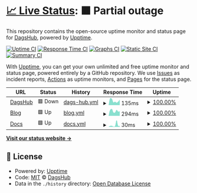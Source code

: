 # [📈 Live Status](https://DagsHub.github.io/uptime): <!--live status--> **🟧 Partial outage**

This repository contains the open-source uptime monitor and status page for [DagsHub](https://DagsHub.com), powered by [Upptime](https://github.com/upptime/upptime).

[![Uptime CI](https://github.com/DagsHub/uptime/workflows/Uptime%20CI/badge.svg)](https://github.com/DagsHub/uptime/actions?query=workflow%3A%22Uptime+CI%22)
[![Response Time CI](https://github.com/DagsHub/uptime/workflows/Response%20Time%20CI/badge.svg)](https://github.com/DagsHub/uptime/actions?query=workflow%3A%22Response+Time+CI%22)
[![Graphs CI](https://github.com/DagsHub/uptime/workflows/Graphs%20CI/badge.svg)](https://github.com/DagsHub/uptime/actions?query=workflow%3A%22Graphs+CI%22)
[![Static Site CI](https://github.com/DagsHub/uptime/workflows/Static%20Site%20CI/badge.svg)](https://github.com/DagsHub/uptime/actions?query=workflow%3A%22Static+Site+CI%22)
[![Summary CI](https://github.com/DagsHub/uptime/workflows/Summary%20CI/badge.svg)](https://github.com/DagsHub/uptime/actions?query=workflow%3A%22Summary+CI%22)

With [Upptime](https://upptime.js.org), you can get your own unlimited and free uptime monitor and status page, powered entirely by a GitHub repository. We use [Issues](https://github.com/DagsHub/uptime/issues) as incident reports, [Actions](https://github.com/DagsHub/uptime/actions) as uptime monitors, and [Pages](https://DagsHub.github.io/uptime) for the status page.

<!--start: status pages-->
<!-- This summary is generated by Upptime (https://github.com/upptime/upptime) -->
<!-- Do not edit this manually, your changes will be overwritten -->
<!-- prettier-ignore -->
| URL | Status | History | Response Time | Uptime |
| --- | ------ | ------- | ------------- | ------ |
| <img alt="" src="https://icons.duckduckgo.com/ip3/dagshub.com.ico" height="13"> [DagsHub](https://dagshub.com/) | 🟥 Down | [dags-hub.yml](https://github.com/DagsHub/uptime/commits/HEAD/history/dags-hub.yml) | <details><summary><img alt="Response time graph" src="./graphs/dags-hub/response-time-week.png" height="20"> 135ms</summary><br><a href="https://DagsHub.github.io/uptime/history/dags-hub"><img alt="Response time 303" src="https://img.shields.io/endpoint?url=https%3A%2F%2Fraw.githubusercontent.com%2FDagsHub%2Fuptime%2FHEAD%2Fapi%2Fdags-hub%2Fresponse-time.json"></a><br><a href="https://DagsHub.github.io/uptime/history/dags-hub"><img alt="24-hour response time 122" src="https://img.shields.io/endpoint?url=https%3A%2F%2Fraw.githubusercontent.com%2FDagsHub%2Fuptime%2FHEAD%2Fapi%2Fdags-hub%2Fresponse-time-day.json"></a><br><a href="https://DagsHub.github.io/uptime/history/dags-hub"><img alt="7-day response time 135" src="https://img.shields.io/endpoint?url=https%3A%2F%2Fraw.githubusercontent.com%2FDagsHub%2Fuptime%2FHEAD%2Fapi%2Fdags-hub%2Fresponse-time-week.json"></a><br><a href="https://DagsHub.github.io/uptime/history/dags-hub"><img alt="30-day response time 150" src="https://img.shields.io/endpoint?url=https%3A%2F%2Fraw.githubusercontent.com%2FDagsHub%2Fuptime%2FHEAD%2Fapi%2Fdags-hub%2Fresponse-time-month.json"></a><br><a href="https://DagsHub.github.io/uptime/history/dags-hub"><img alt="1-year response time 276" src="https://img.shields.io/endpoint?url=https%3A%2F%2Fraw.githubusercontent.com%2FDagsHub%2Fuptime%2FHEAD%2Fapi%2Fdags-hub%2Fresponse-time-year.json"></a></details> | <details><summary><a href="https://DagsHub.github.io/uptime/history/dags-hub">100.00%</a></summary><a href="https://DagsHub.github.io/uptime/history/dags-hub"><img alt="All-time uptime 99.69%" src="https://img.shields.io/endpoint?url=https%3A%2F%2Fraw.githubusercontent.com%2FDagsHub%2Fuptime%2FHEAD%2Fapi%2Fdags-hub%2Fuptime.json"></a><br><a href="https://DagsHub.github.io/uptime/history/dags-hub"><img alt="24-hour uptime 100.00%" src="https://img.shields.io/endpoint?url=https%3A%2F%2Fraw.githubusercontent.com%2FDagsHub%2Fuptime%2FHEAD%2Fapi%2Fdags-hub%2Fuptime-day.json"></a><br><a href="https://DagsHub.github.io/uptime/history/dags-hub"><img alt="7-day uptime 100.00%" src="https://img.shields.io/endpoint?url=https%3A%2F%2Fraw.githubusercontent.com%2FDagsHub%2Fuptime%2FHEAD%2Fapi%2Fdags-hub%2Fuptime-week.json"></a><br><a href="https://DagsHub.github.io/uptime/history/dags-hub"><img alt="30-day uptime 99.82%" src="https://img.shields.io/endpoint?url=https%3A%2F%2Fraw.githubusercontent.com%2FDagsHub%2Fuptime%2FHEAD%2Fapi%2Fdags-hub%2Fuptime-month.json"></a><br><a href="https://DagsHub.github.io/uptime/history/dags-hub"><img alt="1-year uptime 99.62%" src="https://img.shields.io/endpoint?url=https%3A%2F%2Fraw.githubusercontent.com%2FDagsHub%2Fuptime%2FHEAD%2Fapi%2Fdags-hub%2Fuptime-year.json"></a></details>
| <img alt="" src="https://icons.duckduckgo.com/ip3/dagshub.com.ico" height="13"> [Blog](https://dagshub.com/blog/) | 🟩 Up | [blog.yml](https://github.com/DagsHub/uptime/commits/HEAD/history/blog.yml) | <details><summary><img alt="Response time graph" src="./graphs/blog/response-time-week.png" height="20"> 294ms</summary><br><a href="https://DagsHub.github.io/uptime/history/blog"><img alt="Response time 326" src="https://img.shields.io/endpoint?url=https%3A%2F%2Fraw.githubusercontent.com%2FDagsHub%2Fuptime%2FHEAD%2Fapi%2Fblog%2Fresponse-time.json"></a><br><a href="https://DagsHub.github.io/uptime/history/blog"><img alt="24-hour response time 271" src="https://img.shields.io/endpoint?url=https%3A%2F%2Fraw.githubusercontent.com%2FDagsHub%2Fuptime%2FHEAD%2Fapi%2Fblog%2Fresponse-time-day.json"></a><br><a href="https://DagsHub.github.io/uptime/history/blog"><img alt="7-day response time 294" src="https://img.shields.io/endpoint?url=https%3A%2F%2Fraw.githubusercontent.com%2FDagsHub%2Fuptime%2FHEAD%2Fapi%2Fblog%2Fresponse-time-week.json"></a><br><a href="https://DagsHub.github.io/uptime/history/blog"><img alt="30-day response time 299" src="https://img.shields.io/endpoint?url=https%3A%2F%2Fraw.githubusercontent.com%2FDagsHub%2Fuptime%2FHEAD%2Fapi%2Fblog%2Fresponse-time-month.json"></a><br><a href="https://DagsHub.github.io/uptime/history/blog"><img alt="1-year response time 334" src="https://img.shields.io/endpoint?url=https%3A%2F%2Fraw.githubusercontent.com%2FDagsHub%2Fuptime%2FHEAD%2Fapi%2Fblog%2Fresponse-time-year.json"></a></details> | <details><summary><a href="https://DagsHub.github.io/uptime/history/blog">100.00%</a></summary><a href="https://DagsHub.github.io/uptime/history/blog"><img alt="All-time uptime 99.84%" src="https://img.shields.io/endpoint?url=https%3A%2F%2Fraw.githubusercontent.com%2FDagsHub%2Fuptime%2FHEAD%2Fapi%2Fblog%2Fuptime.json"></a><br><a href="https://DagsHub.github.io/uptime/history/blog"><img alt="24-hour uptime 100.00%" src="https://img.shields.io/endpoint?url=https%3A%2F%2Fraw.githubusercontent.com%2FDagsHub%2Fuptime%2FHEAD%2Fapi%2Fblog%2Fuptime-day.json"></a><br><a href="https://DagsHub.github.io/uptime/history/blog"><img alt="7-day uptime 100.00%" src="https://img.shields.io/endpoint?url=https%3A%2F%2Fraw.githubusercontent.com%2FDagsHub%2Fuptime%2FHEAD%2Fapi%2Fblog%2Fuptime-week.json"></a><br><a href="https://DagsHub.github.io/uptime/history/blog"><img alt="30-day uptime 99.82%" src="https://img.shields.io/endpoint?url=https%3A%2F%2Fraw.githubusercontent.com%2FDagsHub%2Fuptime%2FHEAD%2Fapi%2Fblog%2Fuptime-month.json"></a><br><a href="https://DagsHub.github.io/uptime/history/blog"><img alt="1-year uptime 99.81%" src="https://img.shields.io/endpoint?url=https%3A%2F%2Fraw.githubusercontent.com%2FDagsHub%2Fuptime%2FHEAD%2Fapi%2Fblog%2Fuptime-year.json"></a></details>
| <img alt="" src="https://icons.duckduckgo.com/ip3/dagshub.com.ico" height="13"> [Docs](https://dagshub.com/docs/) | 🟩 Up | [docs.yml](https://github.com/DagsHub/uptime/commits/HEAD/history/docs.yml) | <details><summary><img alt="Response time graph" src="./graphs/docs/response-time-week.png" height="20"> 30ms</summary><br><a href="https://DagsHub.github.io/uptime/history/docs"><img alt="Response time 23" src="https://img.shields.io/endpoint?url=https%3A%2F%2Fraw.githubusercontent.com%2FDagsHub%2Fuptime%2FHEAD%2Fapi%2Fdocs%2Fresponse-time.json"></a><br><a href="https://DagsHub.github.io/uptime/history/docs"><img alt="24-hour response time 17" src="https://img.shields.io/endpoint?url=https%3A%2F%2Fraw.githubusercontent.com%2FDagsHub%2Fuptime%2FHEAD%2Fapi%2Fdocs%2Fresponse-time-day.json"></a><br><a href="https://DagsHub.github.io/uptime/history/docs"><img alt="7-day response time 30" src="https://img.shields.io/endpoint?url=https%3A%2F%2Fraw.githubusercontent.com%2FDagsHub%2Fuptime%2FHEAD%2Fapi%2Fdocs%2Fresponse-time-week.json"></a><br><a href="https://DagsHub.github.io/uptime/history/docs"><img alt="30-day response time 24" src="https://img.shields.io/endpoint?url=https%3A%2F%2Fraw.githubusercontent.com%2FDagsHub%2Fuptime%2FHEAD%2Fapi%2Fdocs%2Fresponse-time-month.json"></a><br><a href="https://DagsHub.github.io/uptime/history/docs"><img alt="1-year response time 22" src="https://img.shields.io/endpoint?url=https%3A%2F%2Fraw.githubusercontent.com%2FDagsHub%2Fuptime%2FHEAD%2Fapi%2Fdocs%2Fresponse-time-year.json"></a></details> | <details><summary><a href="https://DagsHub.github.io/uptime/history/docs">100.00%</a></summary><a href="https://DagsHub.github.io/uptime/history/docs"><img alt="All-time uptime 99.99%" src="https://img.shields.io/endpoint?url=https%3A%2F%2Fraw.githubusercontent.com%2FDagsHub%2Fuptime%2FHEAD%2Fapi%2Fdocs%2Fuptime.json"></a><br><a href="https://DagsHub.github.io/uptime/history/docs"><img alt="24-hour uptime 100.00%" src="https://img.shields.io/endpoint?url=https%3A%2F%2Fraw.githubusercontent.com%2FDagsHub%2Fuptime%2FHEAD%2Fapi%2Fdocs%2Fuptime-day.json"></a><br><a href="https://DagsHub.github.io/uptime/history/docs"><img alt="7-day uptime 100.00%" src="https://img.shields.io/endpoint?url=https%3A%2F%2Fraw.githubusercontent.com%2FDagsHub%2Fuptime%2FHEAD%2Fapi%2Fdocs%2Fuptime-week.json"></a><br><a href="https://DagsHub.github.io/uptime/history/docs"><img alt="30-day uptime 100.00%" src="https://img.shields.io/endpoint?url=https%3A%2F%2Fraw.githubusercontent.com%2FDagsHub%2Fuptime%2FHEAD%2Fapi%2Fdocs%2Fuptime-month.json"></a><br><a href="https://DagsHub.github.io/uptime/history/docs"><img alt="1-year uptime 99.98%" src="https://img.shields.io/endpoint?url=https%3A%2F%2Fraw.githubusercontent.com%2FDagsHub%2Fuptime%2FHEAD%2Fapi%2Fdocs%2Fuptime-year.json"></a></details>

<!--end: status pages-->

[**Visit our status website →**](https://DagsHub.github.io/uptime)

## 📄 License

- Powered by: [Upptime](https://github.com/upptime/upptime)
- Code: [MIT](./LICENSE) © [DagsHub](https://DagsHub.com)
- Data in the `./history` directory: [Open Database License](https://opendatacommons.org/licenses/odbl/1-0/)
